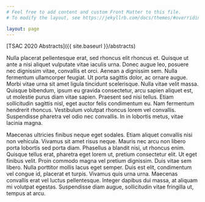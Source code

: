 ```yaml
---
# Feel free to add content and custom Front Matter to this file.
# To modify the layout, see https://jekyllrb.com/docs/themes/#overriding-theme-defaults

layout: page
---
```


[TSAC 2020 Abstracts]({{ site.baseurl }}/abstracts)

Nulla placerat pellentesque erat, sed rhoncus elit rhoncus et. Quisque ut ante a nisi aliquet vulputate vitae iaculis urna. Donec augue leo, posuere nec dignissim vitae, convallis et orci. Aenean a dignissim sem. Nulla fermentum ullamcorper feugiat. Ut porta sagittis dolor, ac ornare augue. Morbi vitae urna sit amet ligula tincidunt scelerisque. Nulla vitae velit massa. Quisque bibendum, ipsum eu gravida consectetur, arcu sapien aliquet est, ut molestie purus diam vitae sapien. Praesent sed nisi tellus. Etiam sollicitudin sagittis nisl, eget auctor felis condimentum eu. Nam fermentum hendrerit rhoncus. Vestibulum volutpat rhoncus lorem vel convallis. Suspendisse pharetra vel odio nec convallis. In in lobortis metus, vitae lacinia magna.

Maecenas ultricies finibus neque eget sodales. Etiam aliquet convallis nisi non vehicula. Vivamus sit amet risus neque. Mauris nec arcu non libero porta lobortis sed porta diam. Phasellus a blandit nisi, ut rhoncus enim. Quisque tellus erat, pharetra eget lorem ut, pretium consectetur elit. Ut eget finibus velit. Proin commodo magna vel pretium dignissim. Duis vitae sem libero. Nulla porttitor mollis lacus eget semper. Duis est elit, condimentum vel congue id, placerat et turpis. Vivamus quis urna urna. Maecenas convallis erat vel luctus pellentesque. Integer dapibus dui massa, at aliquam mi volutpat egestas. Suspendisse diam augue, sollicitudin vitae fringilla ut, tempus at arcu. 

